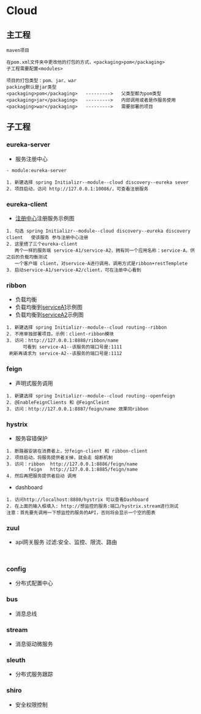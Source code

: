 # Cloud

## 主工程

```
maven项目

在pom.xml文件夹中更改他的打包的方式，<packaging>pom</packaging>
子工程需要配置<modules>

项目的打包类型：pom、jar、war
packing默认是jar类型
<packaging>pom</packaging>   --------->   父类型都为pom类型
<packaging>jar</packaging>   --------->   内部调用或者是作服务使用
<packaging>war</packaging>   --------->   需要部署的项目

```

## 子工程

### eureka-server

- 服务注册中心


```
- module:eureka-server

1. 新建选择 spring Initializr--module--cloud discovery--eureka sever
2. 项目启动，访问 http://127.0.0.1:10086/，可查看注册服务

```

### eureka-client 

- [注册中心](imgs/eureka.jpeg)注册服务示例图

```
1. 勾选 spring Initializr--module--cloud discovery--eureka discovery client   使该服务 参与注册中心注册
2. 这里搭了三个eureka-client
   两个一样的服务端 service-A1/service-A2，拥有同一个应用名称：service-A，供之后的负载均衡测试
   一个客户端 client，对service-A进行调用，调用方式是ribbon+restTemplete
3. 启动service-A1/service-A2/client，可在注册中心看到 

```

### ribbon

- 负载均衡
- 负载均衡到[serviceA1](imgs/service-A1.png)示例图
- 负载均衡到[serviceA2](imgs/service-A2.png)示例图

```
1. 新建选择 spring Initializr--module--cloud routing--ribbon
2. 不用单独部署项目。示例：client-ribbon模块
3. 访问：http://127.0.0.1:8888/ribbon/name
      可看到 service-A1--该服务的端口号是:1111
 刷新再请求为 service-A2--该服务的端口号是:1112

```

### feign

- 声明式服务调用

```
1. 新建选择 spring Initializr--module--cloud routing--openfeign
2. @EnableFeignClients 和 @FeignCleint
3. 访问：http://127.0.0.1:8887/feign/name 效果同ribbon

```

### hystrix

- 服务容错保护

```
1. 断路器安装在消费者上，分feign-client 和 ribbon-client
2. 项目启动，将服务提供者关掉，就会走 熔断机制
3. 访问：ribbon  http://127.0.0.1:8886/feign/name
        feign   http://127.0.0.1:8885/feign/name
4. 然后再把服务提供者启动 调用

```
- dashboard

```
1. 访问http://localhost:8880/hystrix 可以查看Dashboard
2. 在上面的输入框填入: http://想监控的服务:端口/hystrix.stream进行测试
注意：首先要先调用一下想监控的服务的API，否则将会显示一个空的图表

```

### zuul

- api网关服务 过滤:安全、监控、限流、路由

```


```

### config

- 分布式配置中心

### bus

- 消息总线

### stream

- 消息驱动微服务

### sleuth

- 分布式服务跟踪

### shiro

- 安全权限控制